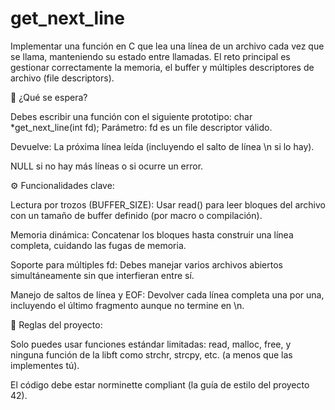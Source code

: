 # get_next_line

Implementar una función en C que lea una línea de un archivo cada vez que se llama, manteniendo su estado entre llamadas. El reto principal es gestionar correctamente la memoria, el buffer y múltiples descriptores de archivo (file descriptors).

🧠 ¿Qué se espera?

Debes escribir una función con el siguiente prototipo:
char *get_next_line(int fd);
Parámetro: fd es un file descriptor válido.

Devuelve:
La próxima línea leída (incluyendo el salto de línea \n si lo hay).

NULL si no hay más líneas o si ocurre un error.

⚙️ Funcionalidades clave:

Lectura por trozos (BUFFER_SIZE):
Usar read() para leer bloques del archivo con un tamaño de buffer definido (por macro o compilación).

Memoria dinámica:
Concatenar los bloques hasta construir una línea completa, cuidando las fugas de memoria.

Soporte para múltiples fd:
Debes manejar varios archivos abiertos simultáneamente sin que interfieran entre sí.

Manejo de saltos de línea y EOF:
Devolver cada línea completa una por una, incluyendo el último fragmento aunque no termine en \n.

🔧 Reglas del proyecto:

Solo puedes usar funciones estándar limitadas: read, malloc, free, y ninguna función de la libft como strchr, strcpy, etc. (a menos que las implementes tú).

El código debe estar norminette compliant (la guía de estilo del proyecto 42).
